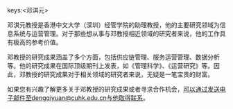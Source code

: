 keys:<邓淇元>


邓淇元教授是香港中文大学（深圳）经管学院的助理教授，他的主要研究领域为信息系统与运营管理。对于那些想从事与邓教授相近领域的研究者来说，他的工作具有极高的参考价值。

邓教授的研究成果涵盖了多个方面，包括供应链管理、服务运营管理、数据分析等。他的研究成果在国际顶级期刊上发表，如《管理科学》、《运营研究》等。因此，邓教授的研究成果对于相关领域的研究者来说，无疑是一笔宝贵的财富。

如果您有兴趣了解更多关于邓教授的研究成果或者寻求合作机会，可以通过发送电子邮件至dengqiyuan@cuhk.edu.cn与他取得联系。